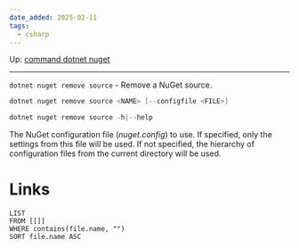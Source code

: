 ```yaml
---
date_added: 2025-02-11
tags:
  - csharp
---
```

Up: [command dotnet nuget](command%20dotnet%20nuget.md)
___
`dotnet nuget remove source` - Remove a NuGet source.
```cs
dotnet nuget remove source <NAME> [--configfile <FILE>]

dotnet nuget remove source -h|--help
```

The NuGet configuration file (_nuget.config_) to use. If specified, only the settings from this file will be used. If not specified, the hierarchy of configuration files from the current directory will be used.
# Links
```dataview
LIST
FROM [[]]
WHERE contains(file.name, "")
SORT file.name ASC
```
